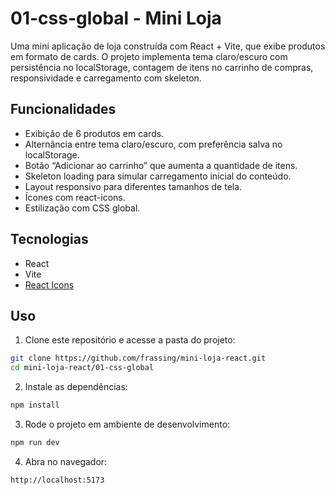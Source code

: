 # 01-css-global - Mini Loja
Uma mini aplicação de loja construída com React + Vite, que exibe produtos em formato de cards. O projeto implementa tema claro/escuro com persistência no localStorage, contagem de itens no carrinho de compras, responsividade e carregamento com skeleton.

## Funcionalidades
- Exibição de 6 produtos em cards.
- Alternância entre tema claro/escuro, com preferência salva no localStorage.
- Botão “Adicionar ao carrinho” que aumenta a quantidade de itens.
- Skeleton loading para simular carregamento inicial do conteúdo.
- Layout responsivo para diferentes tamanhos de tela.
- Ícones com react-icons.
- Estilização com CSS global.

## Tecnologias
- React
- Vite
- [React Icons](https://react-icons.github.io/react-icons/)

## Uso
1. Clone este repositório e acesse a pasta do projeto:
```bash
git clone https://github.com/frassing/mini-loja-react.git
cd mini-loja-react/01-css-global
```
2. Instale as dependências:
```bash
npm install
```
3. Rode o projeto em ambiente de desenvolvimento:
```bash
npm run dev
```
4. Abra no navegador:
```bash
http://localhost:5173
```
